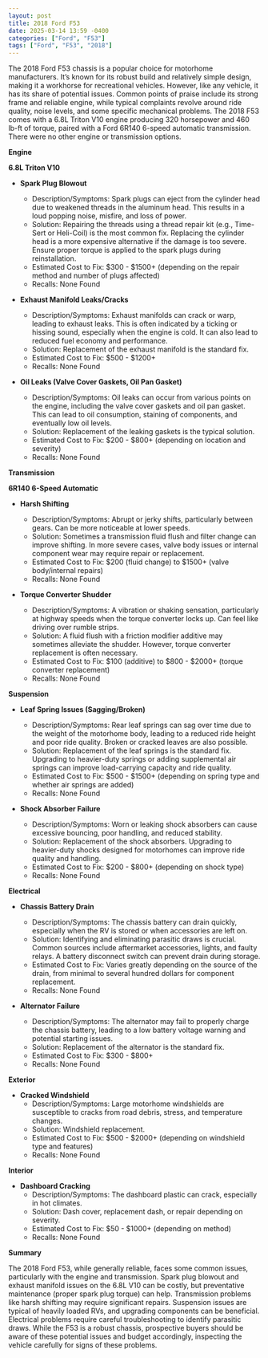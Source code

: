 ```yaml
---
layout: post
title: 2018 Ford F53
date: 2025-03-14 13:59 -0400
categories: ["Ford", "F53"]
tags: ["Ford", "F53", "2018"]
---
```

The 2018 Ford F53 chassis is a popular choice for motorhome manufacturers. It’s known for its robust build and relatively simple design, making it a workhorse for recreational vehicles. However, like any vehicle, it has its share of potential issues. Common points of praise include its strong frame and reliable engine, while typical complaints revolve around ride quality, noise levels, and some specific mechanical problems. The 2018 F53 comes with a 6.8L Triton V10 engine producing 320 horsepower and 460 lb-ft of torque, paired with a Ford 6R140 6-speed automatic transmission. There were no other engine or transmission options.

**Engine**

**6.8L Triton V10**

*   **Spark Plug Blowout**
    *   Description/Symptoms: Spark plugs can eject from the cylinder head due to weakened threads in the aluminum head. This results in a loud popping noise, misfire, and loss of power.
    *   Solution: Repairing the threads using a thread repair kit (e.g., Time-Sert or Heli-Coil) is the most common fix. Replacing the cylinder head is a more expensive alternative if the damage is too severe. Ensure proper torque is applied to the spark plugs during reinstallation.
    *   Estimated Cost to Fix: $300 - $1500+ (depending on the repair method and number of plugs affected)
    *   Recalls: None Found

*   **Exhaust Manifold Leaks/Cracks**
    *   Description/Symptoms: Exhaust manifolds can crack or warp, leading to exhaust leaks. This is often indicated by a ticking or hissing sound, especially when the engine is cold. It can also lead to reduced fuel economy and performance.
    *   Solution: Replacement of the exhaust manifold is the standard fix.
    *   Estimated Cost to Fix: $500 - $1200+
    *   Recalls: None Found

*   **Oil Leaks (Valve Cover Gaskets, Oil Pan Gasket)**
    *   Description/Symptoms: Oil leaks can occur from various points on the engine, including the valve cover gaskets and oil pan gasket. This can lead to oil consumption, staining of components, and eventually low oil levels.
    *   Solution: Replacement of the leaking gaskets is the typical solution.
    *   Estimated Cost to Fix: $200 - $800+ (depending on location and severity)
    *   Recalls: None Found

**Transmission**

**6R140 6-Speed Automatic**

*   **Harsh Shifting**
    *   Description/Symptoms: Abrupt or jerky shifts, particularly between gears. Can be more noticeable at lower speeds.
    *   Solution: Sometimes a transmission fluid flush and filter change can improve shifting. In more severe cases, valve body issues or internal component wear may require repair or replacement.
    *   Estimated Cost to Fix: $200 (fluid change) to $1500+ (valve body/internal repairs)
    *   Recalls: None Found

*   **Torque Converter Shudder**
    *   Description/Symptoms: A vibration or shaking sensation, particularly at highway speeds when the torque converter locks up. Can feel like driving over rumble strips.
    *   Solution: A fluid flush with a friction modifier additive may sometimes alleviate the shudder. However, torque converter replacement is often necessary.
    *   Estimated Cost to Fix: $100 (additive) to $800 - $2000+ (torque converter replacement)
    *   Recalls: None Found

**Suspension**

*   **Leaf Spring Issues (Sagging/Broken)**
    *   Description/Symptoms: Rear leaf springs can sag over time due to the weight of the motorhome body, leading to a reduced ride height and poor ride quality. Broken or cracked leaves are also possible.
    *   Solution: Replacement of the leaf springs is the standard fix. Upgrading to heavier-duty springs or adding supplemental air springs can improve load-carrying capacity and ride quality.
    *   Estimated Cost to Fix: $500 - $1500+ (depending on spring type and whether air springs are added)
    *   Recalls: None Found

*   **Shock Absorber Failure**
    *   Description/Symptoms: Worn or leaking shock absorbers can cause excessive bouncing, poor handling, and reduced stability.
    *   Solution: Replacement of the shock absorbers. Upgrading to heavier-duty shocks designed for motorhomes can improve ride quality and handling.
    *   Estimated Cost to Fix: $200 - $800+ (depending on shock type)
    *   Recalls: None Found

**Electrical**

*   **Chassis Battery Drain**
    *   Description/Symptoms: The chassis battery can drain quickly, especially when the RV is stored or when accessories are left on.
    *   Solution: Identifying and eliminating parasitic draws is crucial. Common sources include aftermarket accessories, lights, and faulty relays. A battery disconnect switch can prevent drain during storage.
    *   Estimated Cost to Fix: Varies greatly depending on the source of the drain, from minimal to several hundred dollars for component replacement.
    *   Recalls: None Found

*   **Alternator Failure**
    *   Description/Symptoms: The alternator may fail to properly charge the chassis battery, leading to a low battery voltage warning and potential starting issues.
    *   Solution: Replacement of the alternator is the standard fix.
    *   Estimated Cost to Fix: $300 - $800+
    *   Recalls: None Found

**Exterior**

*   **Cracked Windshield**
    *   Description/Symptoms: Large motorhome windshields are susceptible to cracks from road debris, stress, and temperature changes.
    *   Solution: Windshield replacement.
    *   Estimated Cost to Fix: $500 - $2000+ (depending on windshield type and features)
    *   Recalls: None Found

**Interior**

*   **Dashboard Cracking**
    *   Description/Symptoms: The dashboard plastic can crack, especially in hot climates.
    *   Solution: Dash cover, replacement dash, or repair depending on severity.
    *   Estimated Cost to Fix: $50 - $1000+ (depending on method)
    *   Recalls: None Found

**Summary**

The 2018 Ford F53, while generally reliable, faces some common issues, particularly with the engine and transmission. Spark plug blowout and exhaust manifold issues on the 6.8L V10 can be costly, but preventative maintenance (proper spark plug torque) can help. Transmission problems like harsh shifting may require significant repairs. Suspension issues are typical of heavily loaded RVs, and upgrading components can be beneficial. Electrical problems require careful troubleshooting to identify parasitic draws. While the F53 is a robust chassis, prospective buyers should be aware of these potential issues and budget accordingly, inspecting the vehicle carefully for signs of these problems.

